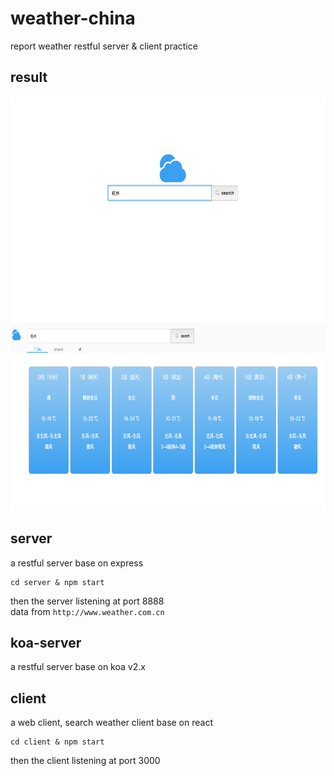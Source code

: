 # weather-china
report weather restful server &amp; client practice

## result
<div align=center>
  <img width=600 height=360 src="public/imgs/search.png"/>
</div>
<div align=center>
    <img width=600 height=300 src="public/imgs/result.png" />
</div>

## server
a restful server base on express
```
cd server & npm start
```
then the server listening at port 8888  
data from `http://www.weather.com.cn`

## koa-server
a restful server base on koa v2.x

## client
a web client, search weather client base on react
```
cd client & npm start
```
then the client listening at port 3000